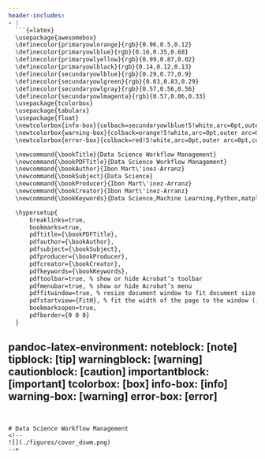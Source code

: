 ```yaml
--- 
header-includes:
- |
  ```{=latex}
  \usepackage{awesomebox}
  \definecolor{primaryowlorange}{rgb}{0.96,0.5,0.12}
  \definecolor{primaryowlblue}{rgb}{0.16,0.35,0.68}
  \definecolor{primaryowlyellow}{rgb}{0.99,0.87,0.02}
  \definecolor{primaryowlblack}{rgb}{0.14,0.12,0.13}
  \definecolor{secundaryowlblue}{rgb}{0.29,0.77,0.9}
  \definecolor{secundaryowlgreen}{rgb}{0.63,0.83,0.29}
  \definecolor{secundaryowlgray}{rgb}{0.57,0.56,0.56}
  \definecolor{secundaryowlmagenta}{rgb}{0.57,0.06,0.33}
  \usepackage{tcolorbox}
  \usepackage{tabularx}
  \usepackage{float}
  \newtcolorbox{info-box}{colback=secundaryowlblue!5!white,arc=0pt,outer arc=0pt,colframe=secundaryowlblue!60!black}
  \newtcolorbox{warning-box}{colback=orange!5!white,arc=0pt,outer arc=0pt,colframe=orange!80!black}
  \newtcolorbox{error-box}{colback=red!5!white,arc=0pt,outer arc=0pt,colframe=red!75!black}

  \newcommand{\bookTitle}{Data Science Workflow Management}
  \newcommand{\bookPDFTitle}{Data Science Workflow Management}
  \newcommand{\bookAuthor}{Ibon Mart\'inez-Arranz}
  \newcommand{\bookSubject}{Data Science}
  \newcommand{\bookProducer}{Ibon Mart\'inez-Arranz}
  \newcommand{\bookCreator}{Ibon Mart\'inez-Arranz}
  \newcommand{\bookKeywords}{Data Science,Machine Learning,Python,matplotlib,pandas,numpy,scipy,jupyter}

  \hypersetup{
      breaklinks=true,
      bookmarks=true,
      pdftitle={\bookPDFTitle},
      pdfauthor={\bookAuthor},
      pdfsubject={\bookSubject},
      pdfproducer={\bookProducer},
      pdfcreator={\bookCreator},
      pdfkeywords={\bookKeywords},
      pdftoolbar=true, % show or hide Acrobat’s toolbar
      pdfmenubar=true, % show or hide Acrobat’s menu
      pdffitwindow=true, % resize document window to fit document size
      pdfstartview={FitH}, % fit the width of the page to the window (,{FitV})
      bookmarksopen=true,
      pdfborder={0 0 0}
  }

  ```
pandoc-latex-environment:
  noteblock: [note]
  tipblock: [tip]
  warningblock: [warning]
  cautionblock: [caution]
  importantblock: [important]
  tcolorbox: [box]
  info-box: [info]
  warning-box: [warning]
  error-box: [error]
---
```


# Data Science Workflow Management
<!--
![](./figures/cover_dswm.png) 
-->

